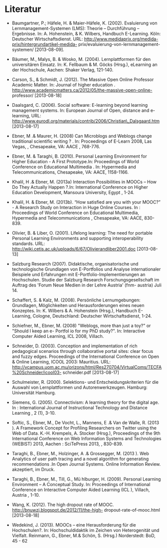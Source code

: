 # Literatur

- Baumgartner, P.; Häfele, H. &amp; Maier-Häfele, K. (2002). Evaluierung von Lernmanagement-Systemen (LMS): Theorie – Durchführung – Ergebnisse. In: A. Hohenstein, &amp; K. Wilbers, Handbuch E-Learning. Köln: Deutscher Wirtschaftsdienst. URL: http://www.medidaprix.org/medida-prix/hintergrundartikel-medida- prix/evaluierung-von-lernmanagement-systemen/ \[2013-08-09].

- Bäumer, M., Malys, B. &amp; Wosko, M. (2004). Lernplattformen für den universitären Einsatz. In: K. Fellbaum &amp; M. Göcks (Hrsg.), eLearning an der Hochschule, Aachen: Shaker Verlag, 121-140.

- Carson, S., &amp; Schmidt, J. (2012). The Massive Open Online Professor Academic Matter. In: Journal of higher education . http://www.academicmatters.ca/2012/05/the-massive-open-online- professor/ \[2013-08-18]

- Daalsgard, C. (2006). Social software: E-learning beyond learning management systems. In: European Journal of Open, distance and e-learning, URL: http://www.eurodl.org/materials/contrib/2006/Christian\_Dalsgaard.htm \[2013-08-17]

- Ebner, M .&amp; Maurer, H. (2008) Can Microblogs and Weblogs change traditional scientific writing ? . In: Proceedings of E-Learn 2008, Las Vegas, , Chesapeake, VA: AACE , 768-776.

- Ebner, M. &amp; Taraghi, B. (2010). Personal Learning Environment for Higher Education - A First Prototype.In: Proceedings of World Conference on Educational Multimedia . In: Hypermedia and Telecommunications, Chesapeake, VA: AACE, 1158-1166.

- Khalil, H .&amp; Ebner, M. (2013a) Interaction Possibilities in MOOCs – How Do They Actually Happen ?.In: International Conference on Higher Education Development, Mansoura University, Egypt , 1-24.

- Khalil, H. &amp; Ebner, M. (2013b). “How satisfied are you with your MOOC?” - A Research Study on Interaction in Huge Online Courses. In : Proceedings of World Conference on Educational Multimedia, Hypermedia and Telecommunications , Chesapeake, VA: AACE, 830-839.

- Olivier, B. &amp; Liber, O. (2001). Lifelong learning: The need for portable Personal Learning Environments and supporting interoperability standards. URL: http://wiki.cetis.ac.uk/uploads/6/67/Olivierandliber2001.doc \[2013-08-13]

- Salzburg Research (2007). Didaktische, organisatorische und technologische Grundlagen von E-Portfolios und Analyse internationaler Beispiele und Erfahrungen mit E-Portfolio-Implementierungen an Hochschulen. Studie der Salzburg Research Forschungsgesellschaft im Auftrag des 'Forum Neue Medien in der Lehre Austria' (fnm- austria) Juli 14.

- Schaffert, S. &amp; Kalz, M. (2008). Persönliche Lernumgebungen: Grundlagen, Möglichkeiten und Herausforderungen eines neuen Konzeptes. In: K. Wilbers &amp; A. Hohenstein (Hrsg.), Handbuch E-Learning, Cologne, Deutschland: Deutscher Wirtschaftsdienst, 1-24.

- Schiefner, M., Ebner, M. (2008) "Weblogs, more than just a toy?" or "Should I keep an e- Portfol io for my PhD study?". In: Interactive Computer Aided Learning, ICL 2008, Villach.

- Schneider, D. (2003). Conception and implementation of rich pedagogical scenarios through collaborative portal sites: clear focus and fuzzy edges. Proceedings of the International Conference on Open &amp; Online Learning, ICOOL 2003: Mauritius. URL: http://vcampus.uom.ac.mu/orizons/html/Res270704/VirtualComs/TECFA%20Schneider/icool03- schneider.pdf \[2013-08-17]

- Schulmeister, R. (2000). Selektions- und Entscheidungskriterien für die Auswahl von Lernplattformen und Autorenwerkzeugen. Hamburg: Universität Hamburg.

- Siemens, G. (2005). Connectivism: A learning theory for the digital age. In : International Journal of Instructional Technology and Distance Learning , 2 (1), 3-10.

- Softic, S., Ebner, M., De Vocht, L., Mannens, E .&amp; Van de Walle, R. (2013 ). A Framework Concept for Profiling Researchers on Twitter using the Web of Data. K.-H. Krempels, A. Stocker (Hrsg.), Proceedings of the 9th International Conference on Web Information Systems and Technologies (WEBIST) 2013, Aachen : SciTePress 2013, , 830-839.

- Taraghi, B., Ebner, M., Holzinger, A .&amp; Grossegger, M. (2013 ). Web Analytics of user path tracing and a novel algorithm for generating recommendations .In Open Journal Systems. Online Information Review. akzeptiert, im Druck.

- Taraghi, B., Ebner, M., Till, G., Mü hlburger, H. (2009). Personal Learning Environment – A Conceptual Study. In: Proceedings of International Conference on Interactive Computer Aided Learning (ICL ), Villach, Austria , 1-10.

- Wang, K. (2012). The high dropout rate of MOOC. http://bnuwzj.blogspot.de/2012/11/the-high- dropout-rate-of-mooc.html \[2013-08-18]

- Wedekind, J. (2013). MOOCs – eine Herausforderung für die Hochschulen?. In: Hochschuldidaktik im Zeichen von Heterogenität und Vielfalt. Reinmann, G., Ebner, M.&amp; Schön, S. (Hrsg.) Norderstedt: BoD, 45 - 62
